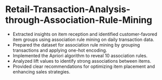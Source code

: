 # Retail-Transaction-Analysis-through-Association-Rule-Mining
- Extracted insights on item reception and identified customer-favored item groups using association rule mining on daily transaction data.
- Prepared the dataset for association rule mining by grouping transactions and applying one-hot encoding.
- Implemented the Apriori algorithm to reveal 10 association rules.
- Analyzed lift values to identify strong associations between items.
- Provided clear recommendations for optimizing item placement and enhancing sales strategies.
